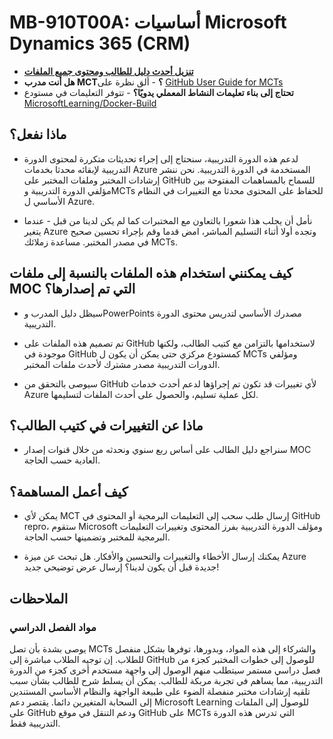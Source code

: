 # MB-910T00A: أساسيات Microsoft Dynamics 365 (CRM)

- **[تنزيل أحدث دليل للطالب ومحتوى جميع الملفات](https://learningdownloadcenter.microsoft.com/)**
- **هل أنت مدرب MCT؟** - ألق نظرة على [GitHub User Guide for MCTs](https://microsoftlearning.github.io/MCT-User-Guide/)
- **تحتاج إلى بناء تعليمات النشاط المعملي يدويًا؟** - تتوفر التعليمات في مستودع [MicrosoftLearning/Docker-Build](https://github.com/MicrosoftLearning/Docker-Build)

## ماذا نفعل؟

- لدعم هذه الدورة التدريبية، سنحتاج إلى إجراء تحديثات متكررة لمحتوى الدورة التدريبية لإبقائه محدثا بخدمات Azure المستخدمة في الدورة التدريبية.  نحن ننشر إرشادات المختبر وملفات المختبر على GitHub للسماح بالمساهمات المفتوحة بين مؤلفي الدورة التدريبية وMCTs للحفاظ على المحتوى محدثا مع التغييرات في النظام الأساسي ل Azure.

- نأمل أن يجلب هذا شعورا بالتعاون مع المختبرات كما لم يكن لدينا من قبل - عندما يتغير Azure وتجده أولا أثناء التسليم المباشر، امض قدما وقم بإجراء تحسين صحيح في مصدر المختبر.  مساعدة زملائك MCTs.

## كيف يمكنني استخدام هذه الملفات بالنسبة إلى ملفات MOC التي تم إصدارها؟

- سيظل دليل المدرب وPowerPoints مصدرك الأساسي لتدريس محتوى الدورة التدريبية.

- تم تصميم هذه الملفات على GitHub لاستخدامها بالتزامن مع كتيب الطالب، ولكنها موجودة في GitHub كمستودع مركزي حتى يمكن أن يكون ل MCTs ومؤلفي الدورات التدريبية مصدر مشترك لأحدث ملفات المختبر.

- سيوصى بالتحقق من GitHub لأي تغييرات قد تكون تم إجراؤها لدعم أحدث خدمات Azure لكل عملية تسليم، والحصول على أحدث الملفات لتسليمها.

## ماذا عن التغييرات في كتيب الطالب؟

- سنراجع دليل الطالب على أساس ربع سنوي ونحدثه من خلال قنوات إصدار MOC العادية حسب الحاجة.

## كيف أعمل المساهمة؟

- يمكن لأي MCT إرسال طلب سحب إلى التعليمات البرمجية أو المحتوى في GitHub repro، ستقوم Microsoft ومؤلف الدورة التدريبية بفرز المحتوى وتغييرات التعليمات البرمجية للمختبر وتضمينها حسب الحاجة.

- يمكنك إرسال الأخطاء والتغييرات والتحسين والأفكار.  هل تبحث عن ميزة Azure جديدة قبل أن يكون لدينا؟  إرسال عرض توضيحي جديد!

## الملاحظات

### مواد الفصل الدراسي

يوصى بشدة بأن تصل MCTs والشركاء إلى هذه المواد، وبدورها، توفرها بشكل منفصل للطلاب.  إن توجيه الطلاب مباشرة إلى GitHub للوصول إلى خطوات المختبر كجزء من فصل دراسي مستمر سيتطلب منهم الوصول إلى واجهة مستخدم أخرى كجزء من الدورة التدريبية، مما يساهم في تجربة مربكة للطالب. يمكن أن يسلط شرح للطالب بشأن سبب تلقيه إرشادات مختبر منفصلة الضوء على طبيعة الواجهة والنظام الأساسي المستندين إلى السحابة المتغيرين دائما. يقتصر دعم Microsoft Learning للوصول إلى الملفات على GitHub ودعم التنقل في موقع GitHub على MCTs التي تدرس هذه الدورة التدريبية فقط.
